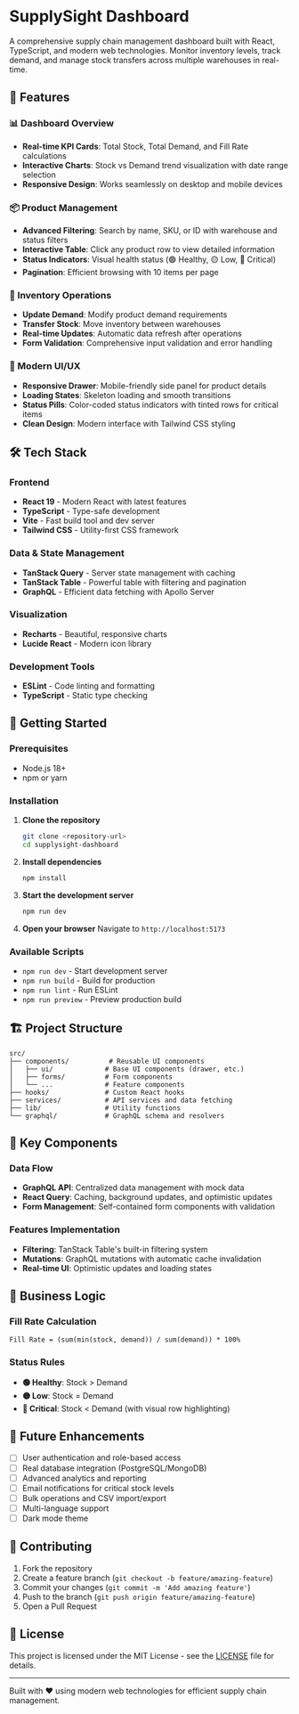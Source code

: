 # SupplySight Dashboard

A comprehensive supply chain management dashboard built with React, TypeScript, and modern web technologies. Monitor inventory levels, track demand, and manage stock transfers across multiple warehouses in real-time.

## 🚀 Features

### 📊 Dashboard Overview
- **Real-time KPI Cards**: Total Stock, Total Demand, and Fill Rate calculations
- **Interactive Charts**: Stock vs Demand trend visualization with date range selection
- **Responsive Design**: Works seamlessly on desktop and mobile devices

### 📦 Product Management
- **Advanced Filtering**: Search by name, SKU, or ID with warehouse and status filters
- **Interactive Table**: Click any product row to view detailed information
- **Status Indicators**: Visual health status (🟢 Healthy, 🟡 Low, 🔴 Critical)
- **Pagination**: Efficient browsing with 10 items per page

### 🔄 Inventory Operations
- **Update Demand**: Modify product demand requirements
- **Transfer Stock**: Move inventory between warehouses
- **Real-time Updates**: Automatic data refresh after operations
- **Form Validation**: Comprehensive input validation and error handling

### 🎨 Modern UI/UX
- **Responsive Drawer**: Mobile-friendly side panel for product details
- **Loading States**: Skeleton loading and smooth transitions
- **Status Pills**: Color-coded status indicators with tinted rows for critical items
- **Clean Design**: Modern interface with Tailwind CSS styling

## 🛠️ Tech Stack

### Frontend
- **React 19** - Modern React with latest features
- **TypeScript** - Type-safe development
- **Vite** - Fast build tool and dev server
- **Tailwind CSS** - Utility-first CSS framework

### Data & State Management
- **TanStack Query** - Server state management with caching
- **TanStack Table** - Powerful table with filtering and pagination
- **GraphQL** - Efficient data fetching with Apollo Server

### Visualization
- **Recharts** - Beautiful, responsive charts
- **Lucide React** - Modern icon library

### Development Tools
- **ESLint** - Code linting and formatting
- **TypeScript** - Static type checking

## 🚦 Getting Started

### Prerequisites
- Node.js 18+ 
- npm or yarn

### Installation

1. **Clone the repository**
   ```bash
   git clone <repository-url>
   cd supplysight-dashboard
   ```

2. **Install dependencies**
   ```bash
   npm install
   ```

3. **Start the development server**
   ```bash
   npm run dev
   ```

4. **Open your browser**
   Navigate to `http://localhost:5173`

### Available Scripts

- `npm run dev` - Start development server
- `npm run build` - Build for production
- `npm run lint` - Run ESLint
- `npm run preview` - Preview production build

## 🏗️ Project Structure

```
src/
├── components/          # Reusable UI components
│   ├── ui/             # Base UI components (drawer, etc.)
│   ├── forms/          # Form components
│   └── ...             # Feature components
├── hooks/              # Custom React hooks
├── services/           # API services and data fetching
├── lib/                # Utility functions
└── graphql/            # GraphQL schema and resolvers
```

## 🔧 Key Components

### Data Flow
- **GraphQL API**: Centralized data management with mock data
- **React Query**: Caching, background updates, and optimistic updates
- **Form Management**: Self-contained form components with validation

### Features Implementation
- **Filtering**: TanStack Table's built-in filtering system
- **Mutations**: GraphQL mutations with automatic cache invalidation
- **Real-time UI**: Optimistic updates and loading states

## 🎯 Business Logic

### Fill Rate Calculation
```
Fill Rate = (sum(min(stock, demand)) / sum(demand)) * 100%
```

### Status Rules
- **🟢 Healthy**: Stock > Demand
- **🟡 Low**: Stock = Demand  
- **🔴 Critical**: Stock < Demand (with visual row highlighting)

## 🚀 Future Enhancements

- [ ] User authentication and role-based access
- [ ] Real database integration (PostgreSQL/MongoDB)
- [ ] Advanced analytics and reporting
- [ ] Email notifications for critical stock levels
- [ ] Bulk operations and CSV import/export
- [ ] Multi-language support
- [ ] Dark mode theme

## 🤝 Contributing

1. Fork the repository
2. Create a feature branch (`git checkout -b feature/amazing-feature`)
3. Commit your changes (`git commit -m 'Add amazing feature'`)
4. Push to the branch (`git push origin feature/amazing-feature`)
5. Open a Pull Request

## 📝 License

This project is licensed under the MIT License - see the [LICENSE](LICENSE) file for details.

---

Built with ❤️ using modern web technologies for efficient supply chain management.